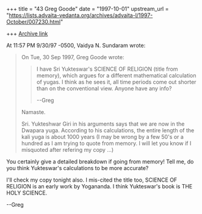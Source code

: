 +++
title = "43 Greg Goode"
date = "1997-10-01"
upstream_url = "https://lists.advaita-vedanta.org/archives/advaita-l/1997-October/007230.html"

+++
[Archive link](https://lists.advaita-vedanta.org/archives/advaita-l/1997-October/007230.html)

At 11:57 PM 9/30/97 -0500, Vaidya N. Sundaram wrote:
>On Tue, 30 Sep 1997, Greg Goode wrote:
>>
>> I have Sri Yukteswar's SCIENCE OF RELIGION (title from memory), which
argues
>> for a different mathematical calculation of yugas.  I think as he sees it,
>> all time periods come out shorter than on the conventional view.
>> Anyone have any info?
>>
>> --Greg
>
>Namaste.
>
> Sri. Yukteshwar Giri in his arguments says that we are now in the
>Dwapara yuga. According to his calculations, the entire length of the kali
>yuga is about 1000 years (I may be wrong by a few 50's or a hundred as I
>am trying to quote from memory. I will let you know if I misquoted after
>refering my copy ...)

You certainly give a detailed breakdown if going from memory!  Tell me,
do you think Yukteswar's calculations to be more accurate?

I'll check my copy tonight also.  I mis-cited the title too, SCIENCE OF
RELIGION
is an early work by Yogananda.  I think Yukteswar's book is THE HOLY SCIENCE.

--Greg

